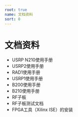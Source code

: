 ```yaml
---
root: true
name: 文档资料
sort: 0
---
```


# 文档资料

* USRP N210使用手册
* USRP2使用手册
* RAD1使用手册
* USRP1使用手册
* B200使用手册
* B210使用手册
* RF子板
* RF子板测试文档
* FPGA工具（Xilinx ISE）的安装

